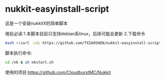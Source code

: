 # nukkit-easyinstall-script

这是一个安装nukkitX的简单脚本

用前必读:1.本脚本目前只支持debian系linux，后续可能会更新
2.下载命令 
```bash
bash <(curl -sSL https://github.com/TXIAOSHEN/nukkit-easyinstall-script/raw/main/debian_nkinstall.sh)
```

脚本执行命令:
```bash
cd /nk & sh nkstart.sh
```

使用的项目:https://github.com/CloudburstMC/Nukkit
